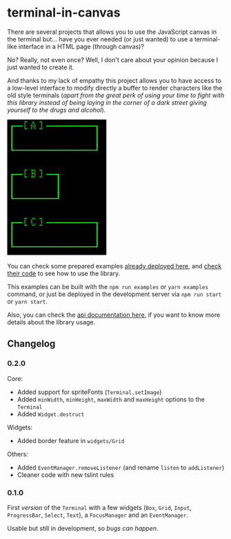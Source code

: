 # terminal-in-canvas

There are several projects that allows you to use the JavaScript canvas in the terminal but... have you ever needed (or just wanted) to use a terminal-like interface in a HTML page (through canvas)?

No? Really, not even once? Well, I don't care about your opinion because I just wanted to create it.

And thanks to my lack of empathy this project allows you to have access to a low-level interface to modify directly a buffer to render characters like the old style terminals (_apart from the great perk of using your time to fight with this library instead of being laying in the corner of a dark street giving yourself to the drugs and alcohol_).

![Input Widget demo](assets/demo-input.gif)

You can check some prepared examples [already deployed here](https://terminal-in-canvas.danikaze.com), and [check their code](./examples) to see how to use the library.

This examples can be built with the `npm run examples` or `yarn examples` command, or just be deployed in the development server via `npm run start` or `yarn start`.

Also, you can check the [api documentation here](./docs), if you want to know more details about the library usage.

## Changelog

### 0.2.0

Core:
- Added support for spriteFonts (`Terminal.setImage`)
- Added `minWidth`, `minHeight`, `maxWidth` and `maxHeight` options to the `Terminal`
- Added `Widget.destruct`

Widgets:
- Added border feature in `widgets/Grid`

Others:
- Added `EventManager.removeListener` (and rename `listen` to `addListener`)
- Cleaner code with new tslint rules

### 0.1.0

First _version_ of the `Terminal` with a few widgets (`Box`, `Grid`, `Input`, `ProgressBar`, `Select`, `Text`), a `FocusManager` and an `EventManager`.

Usable but still in development, so _bugs can happen_.

